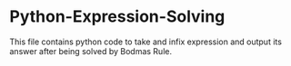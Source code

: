 # Python-Expression-Solving
This file contains python code to take and infix expression and output its answer after being solved by Bodmas Rule.
